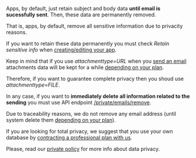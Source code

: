 Apps, by default, just retain subject and body data **until email is sucessfully sent**. Then, these data are permanently removed.

That is, apps, by default, remove all sensitive information due to privacity reasons.

If you want to retain these data permanently you must check *Retain sensitive info* when [creating/editing your app](api-apps.md).

Keep in mind that if you use *attachmenttype=URL* when you [send an email](api-emails.md) attachments data will be kept for a while [depending on your plan](api-limitations.md). 

Therefore, if you want to guarantee complete privacy then you shoud use *attachmenttype=FILE*.

In any case, if you want to **immediately delete all information related to the sending** you must use API endpoint [/private/emails/remove](api-emails.md).

Due to traceability reasons, we do not remove any email address (until system delete them [depending on your plan](api-limitations.md)).

If you are looking for total privacy, we suggest that you use your own database by [contracting a professional plan with us](api-limitations.md).

Please, read our [private policy](legal-privatepolicy.md) for more info about data privacy. 




